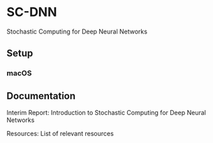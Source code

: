 # SC-DNN
Stochastic Computing for Deep Neural Networks 

## Setup 

### macOS

## Documentation 
Interim Report: Introduction to Stochastic Computing for Deep Neural Networks 

Resources: List of relevant resources
